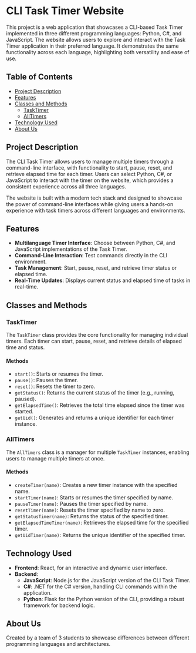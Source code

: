 # CLI Task Timer Website

This project is a web application that showcases a CLI-based Task Timer implemented in three different programming languages: Python, C#, and JavaScript. The website allows users to explore and interact with the Task Timer application in their preferred language. It demonstrates the same functionality across each language, highlighting both versatility and ease of use. 

## Table of Contents

- [Project Description](#project-description)
- [Features](#features)
- [Classes and Methods](#classes-and-methods)
  - [TaskTimer](#tasktimer)
  - [AllTimers](#alltimers)
- [Technology Used](#technology-used)
- [About Us](#about-us)

## Project Description

The CLI Task Timer allows users to manage multiple timers through a command-line interface, with functionality to start, pause, reset, and retrieve elapsed time for each timer. Users can select Python, C#, or JavaScript to interact with the timer on the website, which provides a consistent experience across all three languages.

The website is built with a modern tech stack and designed to showcase the power of command-line interfaces while giving users a hands-on experience with task timers across different languages and environments.

## Features

- **Multilanguage Timer Interface**: Choose between Python, C#, and JavaScript implementations of the Task Timer.
- **Command-Line Interaction**: Test commands directly in the CLI environment.
- **Task Management**: Start, pause, reset, and retrieve timer status or elapsed time.
- **Real-Time Updates**: Displays current status and elapsed time of tasks in real-time.

## Classes and Methods

### TaskTimer

The `TaskTimer` class provides the core functionality for managing individual timers. Each timer can start, pause, reset, and retrieve details of elapsed time and status.

#### Methods

- `start()`: Starts or resumes the timer.
- `pause()`: Pauses the timer.
- `reset()`: Resets the timer to zero.
- `getStatus()`: Returns the current status of the timer (e.g., running, paused).
- `getElapsedTime()`: Retrieves the total time elapsed since the timer was started.
- `getUid()`: Generates and returns a unique identifier for each timer instance.

### AllTimers

The `AllTimers` class is a manager for multiple `TaskTimer` instances, enabling users to manage multiple timers at once.

#### Methods

- `createTimer(name)`: Creates a new timer instance with the specified name.
- `startTimer(name)`: Starts or resumes the timer specified by name.
- `pauseTimer(name)`: Pauses the timer specified by name.
- `resetTimer(name)`: Resets the timer specified by name to zero.
- `getStatusTimer(name)`: Returns the status of the specified timer.
- `getElapsedTimeTimer(name)`: Retrieves the elapsed time for the specified timer.
- `getUidTimer(name)`: Returns the unique identifier of the specified timer.

## Technology Used

- **Frontend**: React, for an interactive and dynamic user interface.
- **Backend**:
  - **JavaScript**: Node.js for the JavaScript version of the CLI Task Timer.
  - **C#**: .NET for the C# version, handling CLI commands within the application.
  - **Python**: Flask for the Python version of the CLI, providing a robust framework for backend logic.
  
## About Us

Created by a team of 3 students to showcase differences between different programming languages and architectures.
